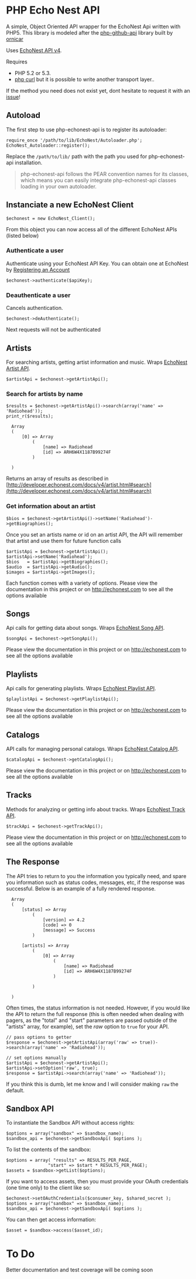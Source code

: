 # PHP Echo Nest API

A simple, Object Oriented API wrapper for the EchoNest Api written with PHP5.
This library is modeled after the [php-github-api](https://github.com/ornicar/php-github-api) library built by [ornicar](https://github.com/ornicar)

Uses [EchoNest API v4](http://developer.echonest.com/docs/v4/).

Requires

 * PHP 5.2 or 5.3.
 * [php curl](http://php.net/manual/en/book.curl.php) but it is possible to write another transport layer..

If the method you need does not exist yet, dont hesitate to request it with an [issue](http://github.com/bshaffer/php-echonest-api/issues)!

## Autoload

The first step to use php-echonest-api is to register its autoloader:

    require_once '/path/to/lib/EchoNest/Autoloader.php';
    EchoNest_Autoloader::register();

Replace the `/path/to/lib/` path with the path you used for php-echonest-api installation.

> php-echonest-api follows the PEAR convention names for its classes, which means you can easily integrate php-echonest-api classes loading in your own autoloader.

## Instanciate a new EchoNest Client

    $echonest = new EchoNest_Client();

From this object you can now access all of the different EchoNest APIs (listed below)

### Authenticate a user

Authenticate using your EchoNest API Key.  You can obtain one at EchoNest by [Registering an Account](http://developer.echonest.com/account/register)

    $echonest->authenticate($apiKey);

### Deauthenticate a user

Cancels authentication.

    $echonest->deAuthenticate();

Next requests will not be authenticated

## Artists

For searching artists, getting artist information and music.
Wraps [EchoNest Artist API](http://developer.echonest.com/docs/v4/artist.html).

    $artistApi = $echonest->getArtistApi();

### Search for artists by name

    $results = $echonest->getArtistApi()->search(array('name' => 'Radiohead'));
    print_r($results);

      Array
      (
          [0] => Array
              (
                  [name] => Radiohead
                  [id] => ARH6W4X1187B99274F
              )

      )

Returns an array of results as described in [http://developer.echonest.com/docs/v4/artist.html#search](http://developer.echonest.com/docs/v4/artist.html#search)

### Get information about an artist

    $bios = $echonest->getArtistApi()->setName('Radiohead')->getBiographies();

Once you set an artists name or id on an artist API, the API will remember that artist and use them for future function calls

    $artistApi = $echonest->getArtistApi();
    $artistApi->setName('Radiohead');
    $bios   = $artistApi->getBiographies();
    $audio  = $artistApi->getAudio();
    $images = $artistApi->getImages();

Each function comes with a variety of options.  Please view the documentation in this project or on http://echonest.com to see all the options available

## Songs

Api calls for getting data about songs.
Wraps [EchoNest Song API](http://developer.echonest.com/docs/v4/song.html).

    $songApi = $echonest->getSongApi();

Please view the documentation in this project or on http://echonest.com to see all the options available

## Playlists

Api calls for generating playlists.
Wraps [EchoNest Playlist API](http://developer.echonest.com/docs/v4/playlist.html).

    $playlistApi = $echonest->getPlaylistApi();

Please view the documentation in this project or on http://echonest.com to see all the options available

## Catalogs

API calls for managing personal catalogs.
Wraps [EchoNest Catalog API](http://developer.echonest.com/docs/v4/catalog.html).

    $catalogApi = $echonest->getCatalogApi();

Please view the documentation in this project or on http://echonest.com to see all the options available

## Tracks

Methods for analyzing or getting info about tracks.
Wraps [EchoNest Track API](http://developer.echonest.com/docs/v4/track.html).

    $trackApi = $echonest->getTrackApi();

Please view the documentation in this project or on http://echonest.com to see all the options available

## The Response

The API tries to return to you the information you typically need, and spare you information such as status codes, messages, etc, if
the response was successful.  Below is an example of a fully rendered response.

      Array
      (
          [status] => Array
              (
                  [version] => 4.2
                  [code] => 0
                  [message] => Success
              )

          [artists] => Array
              (
                  [0] => Array
                      (
                          [name] => Radiohead
                          [id] => ARH6W4X1187B99274F
                      )

              )

      )

Often times, the status information is not needed.  However, if you would like the API to return the full response (this is often
needed when dealing with pagers, as the "total" and "start" parameters are passed outside of the "artists" array, for example),
set the *raw* option to `true` for your API.

    // pass options to getter
    $response = $echonest->getArtistApi(array('raw' => true))->search(array('name' => 'Radiohead'));

    // set options manually
    $artistApi = $echonest->getArtistApi();
    $artistApi->setOption('raw', true);
    $response = $artistApi->search(array('name' => 'Radiohead'));
    
If you think this is dumb, let me know and I will consider making `raw` the default.

## Sandbox API

To instantiate the Sandbox API without access rights:

    $options = array("sandbox" => $sandbox_name);
    $sandbox_api = $echonest->getSandboxApi( $options );

To list the contents of the sandbox:

    $options = array( "results" => RESULTS_PER_PAGE,
                    "start" => $start * RESULTS_PER_PAGE);
    $assets = $sandbox->getList($options);

If you want to access assets, then you must provide your OAuth credentials (one time only) to the client like so:

    $echonest->setOAuthCredentials($consumer_key, $shared_secret );
    $options = array("sandbox" => $sandbox_name);
    $sandbox_api = $echonest->getSandboxApi( $options );

You can then get access information:

    $asset = $sandbox->access($asset_id);


# To Do

Better documentation and test coverage will be coming soon